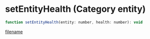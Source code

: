 # setEntityHealth (Category entity)

```js
function setEntityHealth(entity: number, health: number): void
```

[filename](setEntityHealth_m.md ':include')